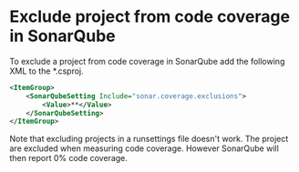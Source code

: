 # Exclude project from code coverage in SonarQube

To exclude a project from code coverage in SonarQube add the following XML to the *.csproj.

```XML
<ItemGroup>
    <SonarQubeSetting Include="sonar.coverage.exclusions">
		<Value>**</Value>
    </SonarQubeSetting>
</ItemGroup>
```

Note that excluding projects in a runsettings file doesn't work. The project are excluded when measuring code coverage. However SonarQube will then report 0% code coverage.